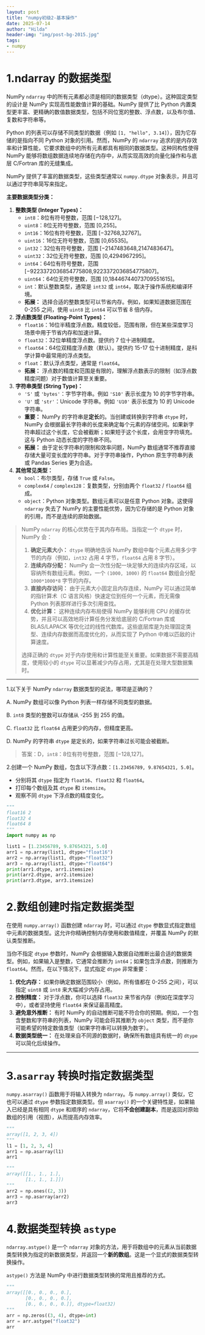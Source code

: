```yaml
---
layout: post
title: "numpy初级2-基本操作"
date: 2025-07-14
author: "Hilda"
header-img: "img/post-bg-2015.jpg"
tags:
- numpy
---
```


<script type="text/javascript"
        src="https://cdnjs.cloudflare.com/ajax/libs/mathjax/2.7.5/MathJax.js?config=TeX-AMS-MML_SVG">
</script>


# 1.ndarray 的数据类型

NumPy `ndarray` 中的所有元素都必须是相同的数据类型（dtype）。这种固定类型的设计是 NumPy 实现高性能数值计算的基础。NumPy 提供了比 Python 内置类型更丰富、更精确的数值数据类型，包括不同位宽的整数、浮点数，以及布尔值、复数和字符串等。

Python 的列表可以存储不同类型的数据（例如 `[1, "hello", 3.14]`），因为它存储的是指向不同 Python 对象的引用。然而，NumPy 的 `ndarray` 追求的是内存效率和计算性能，它要求数组中的所有元素都具有相同的数据类型。这种同构性使得 NumPy 能够将数组数据连续地存储在内存中，从而实现高效的向量化操作和与底层 C/Fortran 库的无缝集成。

NumPy 提供了丰富的数据类型，这些类型通常以 `numpy.dtype` 对象表示，并且可以通过字符串简写来指定。

**主要数据类型分类：**

1. **整数类型 (Integer Types)：**
    - `int8`：8位有符号整数，范围 [−128,127]。
    - `uint8`：8位无符号整数，范围 [0,255]。
    - `int16`：16位有符号整数，范围 [−32768,32767]。
    - `uint16`：16位无符号整数，范围 [0,65535]。
    - `int32`：32位有符号整数，范围 [−2147483648,2147483647]。
    - `uint32`：32位无符号整数，范围 [0,4294967295]。
    - `int64`：64位有符号整数，范围 [−9223372036854775808,9223372036854775807]。
    - `uint64`：64位无符号整数，范围 [0,18446744073709551615]。
    - `int`：默认整数类型，通常是 `int32` 或 `int64`，取决于操作系统和编译环境。
    - **拓展：** 选择合适的整数类型可以节省内存。例如，如果知道数据范围在 0-255 之间，使用 `uint8` 比 `int64` 可以节省 8 倍内存。
2. **浮点数类型 (Floating-Point Types)：**
    - `float16`：16位半精度浮点数。精度较低，范围有限，但在某些深度学习场景中用于节省内存和加速计算。
    - `float32`：32位单精度浮点数。提供约 7 位十进制精度。
    - `float64`：64位双精度浮点数（默认）。提供约 15-17 位十进制精度，是科学计算中最常用的浮点类型。
    - `float`：默认浮点类型，通常是 `float64`。
    - **拓展：** 浮点数的精度和范围是有限的，理解浮点数表示的限制（如浮点数精度问题）对于数值计算至关重要。
3. **字符串类型 (String Type)：**
    - `'S'` 或 `'bytes'`：字节字符串。例如 `'S10'` 表示长度为 10 的字节字符串。
    - `'U'` 或 `'str'`：Unicode 字符串。例如 `'U10'` 表示长度为 10 的 Unicode 字符串。
    - **重要：** NumPy 的字符串是**定长**的。当创建或转换到字符串 `dtype` 时，NumPy 会根据最长字符串的长度来确定每个元素的存储空间。如果新字符串超过这个长度，它会被截断；如果短于这个长度，会用空字符填充。这与 Python 动态长度的字符串不同。
    - **拓展：** 由于定长字符串的限制和效率问题，NumPy 数组通常不推荐直接存储大量可变长度的字符串。对于字符串操作，Python 原生字符串列表或 Pandas Series 更为合适。
4. **其他常见类型：**
    - `bool`：布尔类型，存储 `True` 或 `False`。
    - `complex64` / `complex128`：复数类型，分别由两个 `float32` / `float64` 组成。
    - `object`：Python 对象类型。数组元素可以是任意 Python 对象。这使得 `ndarray` 失去了 NumPy 的主要性能优势，因为它存储的是 Python 对象的引用，而不是连续的原始数据。

> NumPy `ndarray` 的核心优势在于其内存布局。当指定一个 `dtype` 时，NumPy 会：
>
> 1. **确定元素大小：** `dtype` 明确地告诉 NumPy 数组中每个元素占用多少字节的内存（例如，`int32` 占用 4 字节，`float64` 占用 8 字节）。
> 2. **连续内存分配：** NumPy 会一次性分配一块足够大的连续内存区域，以容纳所有数组元素。例如，一个 `(1000, 1000)` 的 `float64` 数组会分配 `1000*1000*8` 字节的内存。
> 3. **直接内存访问：** 由于元素大小固定且内存连续，NumPy 可以通过简单的指针算术（C 语言风格）快速定位到任何一个元素，而无需像 Python 列表那样进行多次引用查找。
> 4. **优化计算：** 这种连续内存布局使得 NumPy 能够利用 CPU 的缓存优势，并且可以高效地将计算任务分发给底层的 C/Fortran 库或 BLAS/LAPACK 等优化过的线性代数库。这些底层库是为处理固定类型、连续内存数据而高度优化的，从而实现了 Python 中难以匹敌的计算速度。
>
> 选择正确的 `dtype` 对于内存使用和计算性能至关重要。如果数据不需要高精度，使用较小的 `dtype` 可以显著减少内存占用，尤其是在处理大型数据集时。

---

1.以下关于 NumPy `ndarray` 数据类型的说法，哪项是正确的？

A. NumPy 数组可以像 Python 列表一样存储不同类型的数据。

B. `int8` 类型的整数可以存储从 -255 到 255 的值。

C. `float32` 比 `float64` 占用更少的内存，但精度更高。

D. NumPy 的字符串 `dtype` 是定长的，如果字符串过长可能会被截断。

> 答案：D，`int8`：8位有符号整数，范围 [−128,127]。

2.创建一个 NumPy 数组，包含以下浮点数：`[1.23456789, 9.87654321, 5.0]`。

- 分别将其 `dtype` 指定为 `float16`、`float32` 和 `float64`。
- 打印每个数组及其 `dtype` 和 `itemsize`。
- 观察不同 `dtype` 下浮点数的精度变化。

```python
"""
float16 2
float32 4
float64 8
"""
import numpy as np

list1 = [1.23456789, 9.87654321, 5.0]
arr1 = np.array(list1, dtype="float16")
arr2 = np.array(list1, dtype="float32")
arr3 = np.array(list1, dtype="float64")
print(arr1.dtype, arr1.itemsize)
print(arr2.dtype, arr2.itemsize)
print(arr3.dtype, arr3.itemsize)
```



# 2.数组创建时指定数据类型

在使用 `numpy.array()` 函数创建 `ndarray` 时，可以通过 `dtype` 参数显式指定数组中元素的数据类型。这允许你精确控制内存使用和数值精度，并覆盖 NumPy 的默认类型推断。

当你不指定 `dtype` 参数时，NumPy 会根据输入数据自动推断出最合适的数据类型。例如，如果输入是整数，它通常会推断为 `int64`；如果包含浮点数，则推断为 `float64`。然而，在以下情况下，显式指定 `dtype` 非常重要：

1. **优化内存：** 如果你确定数据范围较小（例如，所有值都在 0-255 之间），可以指定 `uint8` 或 `int8` 来大幅减少内存占用。
2. **控制精度：** 对于浮点数，你可以选择 `float32` 来节省内存（例如在深度学习中），或者坚持使用 `float64` 来保证最高精度。
3. **避免意外推断：** 有时 NumPy 的自动推断可能不符合你的预期。例如，一个包含整数和字符串的列表，NumPy 可能会将其推断为 `object` 类型，而不是你可能希望的特定数值类型（如果字符串可以转换为数字）。
4. **数据类型统一：** 在处理来自不同源的数据时，确保所有数组具有统一的 `dtype` 可以简化后续操作。

---

# 3.`asarray` 转换时指定数据类型

`numpy.asarray()` 函数用于将输入转换为 `ndarray`。与 `numpy.array()` 类似，它也可以通过 `dtype` 参数指定数据类型。但 `asarray()` 的一个关键特性是，如果输入已经是具有相同 `dtype` 和顺序的 `ndarray`，它将**不会创建副本**，而是返回对原始数组的引用（视图），从而提高内存效率。

```python
"""
array([1, 2, 3, 4])
"""
l1 = [1, 2, 3, 4]
arr1 = np.asarray(l1)
arr1
```



```python
"""
array([[1., 1., 1.],
       [1., 1., 1.]])
"""
arr2 = np.ones((2, 3))
arr3 = np.asarray(arr2)
arr3
```

# 4.数据类型转换 `astype`

`ndarray.astype()` 是一个 `ndarray` 对象的方法，用于将数组中的元素从当前数据类型转换为指定的新数据类型，并返回一个**新的数组**。这是一个显式的数据类型转换操作。

`astype()` 方法是 NumPy 中进行数据类型转换的常用且推荐的方式。

```python
"""
array([[0., 0., 0., 0.],
       [0., 0., 0., 0.],
       [0., 0., 0., 0.]], dtype=float32)
"""
arr = np.zeros((3, 4), dtype=int)
arr = arr.astype("float32")
arr
```











